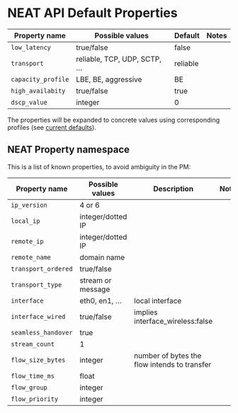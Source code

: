 # NEAT API Default Properties

| Property name       | Possible values    | Default | Notes |
|---------------------|--------------------|-------------|-------|
| `low_latency`       | true/false         | false | |
| `transport`         | reliable, TCP, UDP, SCTP, … | reliable | |
| `capacity_profile`  | LBE, BE, aggressive | BE | |
| `high_availabity`   | true/false | true | |
| `dscp_value` | integer | 0 | |

The properties will be expanded to concrete values using corresponding profiles (see [current defaults](https://github.com/NEAT-project/neat/tree/master/policy/examples/pib)).


## NEAT Property namespace
This is a list of known properties, to avoid ambiguity in the PM:

| Property name        | Possible values   | Description | Notes |
|----------------------|-------------------|-------------|-------|
| `ip_version`         | 4 or 6            | | |    
| `local_ip`           | integer/dotted IP | | |
| `remote_ip`          | integer/dotted IP | | |
| `remote_name`        | domain name       | | |
| `transport_ordered`  | true/false        | | |
| `transport_type`     | stream or message | | |
| `interface`          | eth0, en1, …      | local interface  | |
| `interface_wired`    | true/false        | implies interface_wireless:false | |
| `seamless_handover`  | true | | |
| `stream_count`       | 1 | | |
| `flow_size_bytes` | integer           | number of bytes the flow intends to transfer | |
| `flow_time_ms` | float | | |
| `flow_group` | integer | | |
| `flow_priority` | integer | | |





